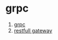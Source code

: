 # grpc
1. <a href="https://github.com/grpc/grpc" target="_blank">grpc</a>
2. <a href="https://github.com/lienhua34/notes/tree/master/grpc/helloworld_restful_swagger" target="_blank">restfull gateway</a>
